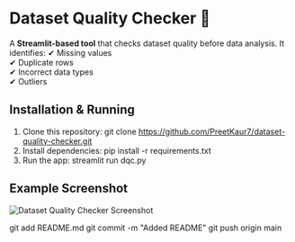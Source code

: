 # Dataset Quality Checker 📝

A **Streamlit-based tool** that checks dataset quality before data analysis. It identifies:
✔ Missing values  
✔ Duplicate rows  
✔ Incorrect data types  
✔ Outliers  

## Installation & Running  
1. Clone this repository:
git clone https://github.com/PreetKaur7/dataset-quality-checker.git
2. Install dependencies:
pip install -r requirements.txt
3. Run the app:
streamlit run dqc.py

## Example Screenshot
![Dataset Quality Checker Screenshot](dcqSS.png)

git add README.md
git commit -m "Added README"
git push origin main

